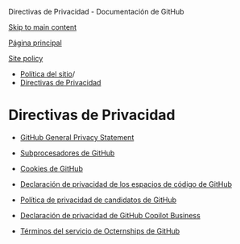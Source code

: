 Directivas de Privacidad - Documentación de GitHub

[Skip to main content](#main-content)

[Página principal](/es)

[Site policy](/es/site-policy)

* [Política del sitio](/es/site-policy)/
* [Directivas de Privacidad](/es/site-policy/privacy-policies)

Directivas de Privacidad
==========

* [GitHub General Privacy Statement](/es/site-policy/privacy-policies/github-general-privacy-statement)

* [Subprocesadores de GitHub](/es/site-policy/privacy-policies/github-subprocessors)

* [Cookies de GitHub](/es/site-policy/privacy-policies/github-cookies)

* [Declaración de privacidad de los espacios de código de GitHub](/es/site-policy/privacy-policies/github-codespaces-privacy-statement)

* [Política de privacidad de candidatos de GitHub](/es/site-policy/privacy-policies/github-candidate-privacy-policy)

* [Declaración de privacidad de GitHub Copilot Business](/es/site-policy/privacy-policies/github-copilot-business-privacy-statement)

* [Términos del servicio de Octernships de GitHub](/es/site-policy/privacy-policies/github-octernships-terms-of-service)
